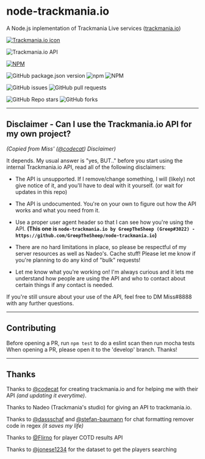 # node-trackmania.io
A Node.js inplementation of Trackmania Live services ([trackmania.io](https://trackmania.io))

[![Trackmania.io icon](https://trackmania.io/img/square.png)](https://trackmania.io)

![Trackmania.io API](https://img.shields.io/website?down_message=Offline&label=Trackmania.io%20API&up_message=Online&url=https%3A%2F%2Ftrackmania.io)

[![NPM](https://nodei.co/npm/trackmania.io.png?downloads=true&stars=true)](https://npmjs.org/trackmania.io)

![GitHub package.json version](https://img.shields.io/github/package-json/v/GreepTheSheep/node-trackmania.io?logo=npm)
![npm](https://img.shields.io/npm/dw/trackmania.io?logo=npm)
![NPM](https://img.shields.io/npm/l/trackmania.io)

![GitHub issues](https://img.shields.io/github/issues/GreepTheSheep/node-trackmania.io?logo=github)
![GitHub pull requests](https://img.shields.io/github/issues-pr/GreepTheSheep/node-trackmania.io?logo=github)

![GitHub Repo stars](https://img.shields.io/github/stars/GreepTheSheep/node-trackmania.io?logo=github&style=flat-square)
![GitHub forks](https://img.shields.io/github/forks/GreepTheSheep/node-trackmania.io?style=flat-square)

---

## Disclaimer - Can I use the Trackmania.io API for my own project?
*(Copied from Miss' ([@codecat](https://github.com/codecat)) Disclaimer)*

It depends. My usual answer is "yes, BUT.." before you start using the internal Trackmania.io API, read all of the following disclaimers:

- The API is unsupported. If I remove/change something, I will (likely) not give notice of it, and you'll have to deal with it yourself. (or wait for updates in this repo)

- The API is undocumented. You're on your own to figure out how the API works and what you need from it.

- Use a proper user agent header so that I can see how you're using the API. **(This one is `node-trackmania.io by GreepTheSheep (Greep#3022) - https://github.com/GreepTheSheep/node-trackmania.io`)**

- There are no hard limitations in place, so please be respectful of my server resources as well as Nadeo's. Cache stuff! Please let me know if you're planning to do any kind of "bulk" requests!

- Let me know what you're working on! I'm always curious and it lets me understand how people are using the API and who to contact about certain things if any contact is needed.

If you're still unsure about your use of the API, feel free to DM Miss#8888 with any further questions.

---
## Contributing

Before opening a PR, run `npm test` to do a eslint scan then run mocha tests
When opening a PR, please open it to the 'develop' branch. Thanks!

---
## Thanks

Thanks to [@codecat](https://github.com/codecat) for creating trackmania.io and for helping me with their API *(and updating it everytime)*.

Thanks to Nadeo (Trackmania's studio) for giving an API to trackmania.io.

Thanks to [@dassschaf](https://github.com/dassschaf) and [@stefan-baumann](https://github.com/stefan-baumann) for chat formatting remover code in regex *(it saves my life)*

Thanks to [@Flirno](https://github.com/Flirno) for player COTD results API

Thanks to [@jonese1234](https://github.com/jonese1234) for the dataset to get the players searching